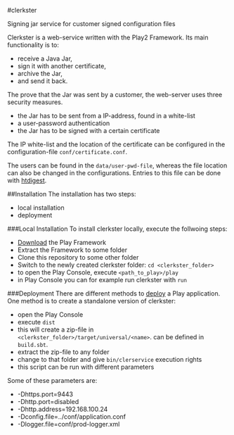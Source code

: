 #clerkster

Signing jar service for customer signed configuration files

Clerkster is a web-service written with the Play2 Framework.
Its main functionality is to:
 
 * receive a Java Jar,
 * sign it with another certificate,
 * archive the Jar,
 * and send it back.

The prove that the Jar was sent by a customer, the web-server uses three security measures.

 * the Jar has to be sent from a IP-address, found in a white-list
 * a user-password authentication
 * the Jar has to be signed with a certain certificate
 
The IP white-list and the location of the certificate can be configured in the configuration-file ```conf/certificate.conf```.

The users can be found in the ```data/user-pwd-file```, whereas the file location can also be changed in the configurations.
Entries to this file can be done with [htdigest](http://httpd.apache.org/docs/2.2/programs/htdigest.html).

##Installation
The installation has two steps:

* local installation
* deployment

###Local Installation
To install clerkster locally, execute the follwoing steps:

* [Download](http://www.playframework.com/download) the Play Framework
* Extract the Framework to some folder
* Clone this repository to some other folder
* Switch to the newly created clerkster folder: ```cd <clerkster_folder>```
* to open the Play Console, execute ```<path_to_play>/play```
* in Play Console you can for example run clerkster with ```run```

###Deployment
There are different methods to [deploy](http://www.playframework.com/documentation/2.2.x/Production) a Play application.
One method is to create a standalone version of clerkster:

* open the Play Console
* execute ```dist```
* this will create a zip-file in ```<clerkster_folder>/target/universal/<name>```. <name> can be defined in ```build.sbt```.
* extract the zip-file to any folder
* change to that folder and give ```bin/clerservice``` execution rights
* this script can be run with different parameters

Some of these parameters are:

* -Dhttps.port=9443
* -Dhttp.port=disabled
* -Dhttp.address=192.168.100.24
* -Dconfig.file=../conf/application.conf
* -Dlogger.file=conf/prod-logger.xml




 
 


